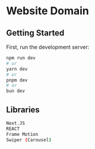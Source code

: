 
# Website Domain


## Getting Started

First, run the development server:

```bash
npm run dev
# or
yarn dev
# or
pnpm dev
# or
bun dev
```

## Libraries
```bash
Next.JS
REACT
Frame Motion
Swiper (Carousel)
```
